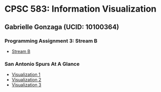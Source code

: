# CPSC 583: Information Visualization
## Gabrielle Gonzaga (UCID: 10100364)

### Programming Assignment 3: Stream B
* [Stream B](https://gabyrgonz.github.io/583-pa3)


### San Antonio Spurs At A Glance

* [Visualization 1](https://gabyrgonz.github.io/visualization1)
* [Visualization 2](https://gabyrgonz.github.io/visualization2)
* [Visualization 3](https://gabyrgonz.github.io/visualization3)
